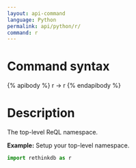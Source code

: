 ```yaml
---
layout: api-command
language: Python
permalink: api/python/r/
command: r
---
```


# Command syntax #

{% apibody %}
r &rarr; r
{% endapibody %}

# Description #

The top-level ReQL namespace.

__Example:__ Setup your top-level namespace.

```py
import rethinkdb as r
```

